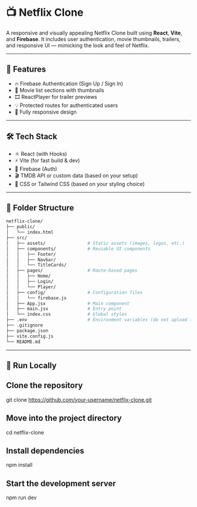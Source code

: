 # 📺 Netflix Clone

A responsive and visually appealing Netflix Clone built using **React**, **Vite**, and **Firebase**. It includes user authentication, movie thumbnails, trailers, and responsive UI — mimicking the look and feel of Netflix.

---

## 🚀 Features

- 🔥 Firebase Authentication (Sign Up / Sign In)
- 🎥 Movie list sections with thumbnails
- 🎞️ ReactPlayer for trailer previews
- 💡 Protected routes for authenticated users
- 📱 Fully responsive design

---

## 🛠️ Tech Stack

- ⚛️ React (with Hooks)
- ⚡ Vite (for fast build & dev)
- 🔐 Firebase (Auth)
- 🎬 TMDB API or custom data (based on your setup)
- 💅 CSS or Tailwind CSS (based on your styling choice)

---

## 📁 Folder Structure

```bash
netflix-clone/
├── public/
│   └── index.html
├── src/
│   ├── assets/                # Static assets (images, logos, etc.)
│   ├── components/            # Reusable UI components
│   │   ├── Footer/
│   │   ├── Navbar/
│   │   └── TitleCards/
│   ├── pages/                 # Route-based pages
│   │   ├── Home/
│   │   ├── Login/
│   │   └── Player/
│   ├── config/                # Configuration files
│   │   └── firebase.js
│   ├── App.jsx                # Main component
│   ├── main.jsx               # Entry point
│   └── index.css              # Global styles
├── .env                       # Environment variables (do not upload to GitHub)
├── .gitignore
├── package.json
├── vite.config.js
└── README.md

``` 
---

## 🚀 Run Locally
## Clone the repository
git clone https://github.com/your-username/netflix-clone.git

## Move into the project directory
cd netflix-clone

## Install dependencies
npm install

## Start the development server
npm run dev




